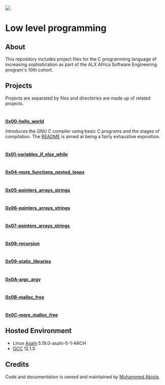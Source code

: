 <img src="https://i.imgur.com/lrNDt5h.jpg" />

# Low level programming  

## About

This repository includes project files for the C programming language of increasing
sophistication as part of the ALX Africa Software Engineering program's 10th cohort.

## Projects

Projects are separated by files and directories are made up of related projects.

#

**[0x00-hello_world](0x00-hello_world)**

Introduces the GNU C compiler using basic C programs and the stages of compilation.
The [README](0x00-hello_world/README.md) is aimed at being a fairly exhaustive exposition.

#

**[0x01-variables_if_else_while](0x01-variables_if_else_while)**

#
  
**[0x04-more_functions_nested_loops](0x04-more_functions_nested_loops)**

#

**[0x05-pointers_arrays_strings](0x05-pointers_arrays_strings)**

#

**[0x06-pointers_arrays_strings](0x06-pointers_arrays_strings)**

#

**[0x07-pointers_arrays_strings](0x07-pointers_arrays_strings)**

#

**[0x08-recursion](0x08-recursion)**

#

**[0x09-static_libraries](0x09-static_libraries)**

#

**[0x0A-argc_argv](0x0A-argc_argv)**

#

**[0x0B-malloc_free](0x0B-malloc_free)**

#

**[0x0C-more_malloc_free](0x0C-more_malloc_free)**


## Hosted Environment

* Linux [Asahi](https://asahilinux.org) 5.19.0-asahi-5-1-ARCH
* [GCC](https://gcc.gnu.org) 12.1.0

## Credits

Code and documentation is owned and maintained by [Muhammed Abiola](https://mabiola.net).

